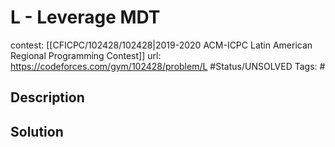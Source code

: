 # L - Leverage MDT

contest: [[CFICPC/102428/102428|2019-2020 ACM-ICPC Latin American Regional Programming Contest]]
url: https://codeforces.com/gym/102428/problem/L
#Status/UNSOLVED
Tags: #

## Description

## Solution

